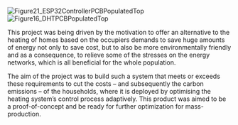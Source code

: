
![Figure21_ESP32ControllerPCBPopulatedTop](https://github.com/Boostocska/EEE-BEng-Major-Project/assets/1347349/7be7adb3-29ab-48c6-9206-cb0866eb565a)
![Figure16_DHTPCBPopulatedTop](https://github.com/Boostocska/EEE-BEng-Major-Project/assets/1347349/48cdc5b2-1acc-4b7b-ac94-58c8f92696bc)

This project was being driven by the motivation to offer an alternative to the heating of homes based on the occupiers demands to save huge amounts of energy not only to save cost, but to also be more environmentally friendly and as a consequence, to relieve some of the stresses on the energy networks, which is all beneficial for the whole population.

The aim of the project was to build such a system that meets or exceeds these requirements to cut the costs – and subsequently the carbon emissions – of the households, where it is deployed by optimising the heating system’s control process adaptively. This product was aimed to be a proof-of-concept and be ready for further optimization for mass-production.
